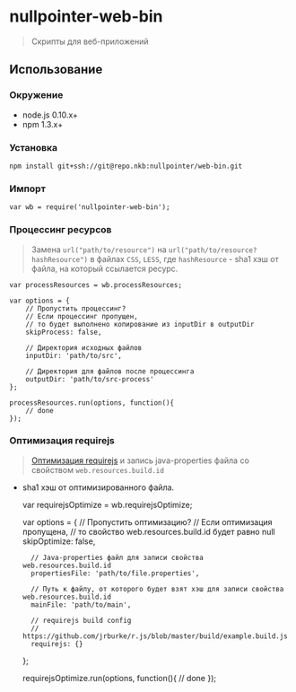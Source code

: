 # nullpointer-web-bin

> Скрипты для веб-приложений


## Использование

### Окружение

* node.js 0.10.x+
* npm 1.3.x+

### Установка

    npm install git+ssh://git@repo.nkb:nullpointer/web-bin.git

### Импорт

    var wb = require('nullpointer-web-bin');

### Процессинг ресурсов

> Замена `url("path/to/resource")` на `url("path/to/resource?hashResource")` в файлах `CSS`, `LESS`,
где `hashResource` - sha1 хэш от файла, на который ссылается ресурс.

    var processResources = wb.processResources;

    var options = {
        // Пропустить процессинг?
        // Если процессинг пропущен,
        // то будет выполнено копирование из inputDir в outputDir
        skipProcess: false,

        // Директория исходных файлов
        inputDir: 'path/to/src',

        // Директория для файлов после процессинга
        outputDir: 'path/to/src-process'
    };

    processResources.run(options, function(){
        // done
    });

### Оптимизация requirejs

> [Оптимизация requirejs](http://requirejs.org/docs/optimization.html) и запись java-properties файла со свойством `web.resources.build.id`
- sha1 хэш от оптимизированного файла.

    var requirejsOptimize = wb.requirejsOptimize;

    var options = {
        // Пропустить оптимизацию?
        // Если оптимизация пропущена,
        // то свойство web.resources.build.id будет равно null
        skipOptimize: false,

        // Java-properties файл для записи свойства web.resources.build.id
        propertiesFile: 'path/to/file.properties',

        // Путь к файлу, от которого будет взят хэш для записи свойства web.resources.build.id
        mainFile: 'path/to/main',

        // requirejs build config
        // https://github.com/jrburke/r.js/blob/master/build/example.build.js
        requirejs: {}
    };

    requirejsOptimize.run(options, function(){
        // done
    });
